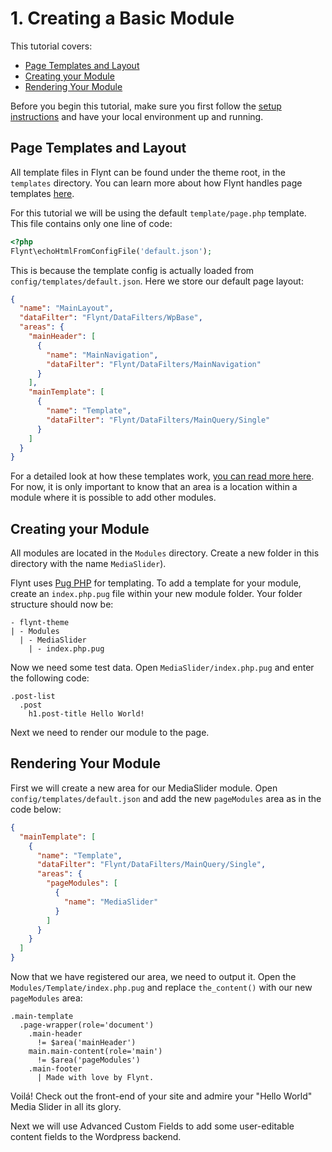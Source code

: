 # 1. Creating a Basic Module

This tutorial covers:
- [Page Templates and Layout](#page-templates-and-layout)
- [Creating your Module](#creating-your-module)
- [Rendering Your Module](#rendering-your-module)

Before you begin this tutorial, make sure you first follow the [setup instructions](../setup.md) and have your local environment up and running.

## Page Templates and Layout
All template files in Flynt can be found under the theme root, in the `templates` directory. You can learn more about how Flynt handles page templates [here](../theme-development/page-templates.md).

For this tutorial we will be using the default `template/page.php` template. This file contains only one line of code:

```php
<?php
Flynt\echoHtmlFromConfigFile('default.json');
```

This is because the template config is actually loaded from `config/templates/default.json`. Here we store our default page layout:

```json
{
  "name": "MainLayout",
  "dataFilter": "Flynt/DataFilters/WpBase",
  "areas": {
    "mainHeader": [
      {
        "name": "MainNavigation",
        "dataFilter": "Flynt/DataFilters/MainNavigation"
      }
    ],
    "mainTemplate": [
      {
        "name": "Template",
        "dataFilter": "Flynt/DataFilters/MainQuery/Single"
      }
    ]
  }
}
```

For a detailed look at how these templates work, [you can read more here](). For now, it is only important to know that an area is a location within a module where it is possible to add other modules.

## Creating your Module
All modules are located in the `Modules` directory. Create a new folder in this directory with the name `MediaSlider`).

Flynt uses [Pug PHP](https://github.com/pug-php) for templating. To add a template for your module, create an `index.php.pug` file within your new module folder. Your folder structure should now be:

```
- flynt-theme
| - Modules
  | - MediaSlider
    | - index.php.pug
```

Now we need some test data. Open `MediaSlider/index.php.pug` and enter the following code:

```jade
.post-list
  .post
    h1.post-title Hello World!
```

Next we need to render our module to the page.

## Rendering Your Module

First we will create a new area for our MediaSlider module. Open `config/templates/default.json` and add the new `pageModules` area as in the code below:

```json
{
  "mainTemplate": [
    {
      "name": "Template",
      "dataFilter": "Flynt/DataFilters/MainQuery/Single",
      "areas": {
        "pageModules": [
          {
            "name": "MediaSlider"
          }
        ]
      }
    }
  ]
}
```

Now that we have registered our area, we need to output it. Open the `Modules/Template/index.php.pug` and replace `the_content()` with our new `pageModules` area:

```jade
.main-template
  .page-wrapper(role='document')
    .main-header
      != $area('mainHeader')
    main.main-content(role='main')
      != $area('pageModules')
    .main-footer
      | Made with love by Flynt.
```

Voilá! Check out the front-end of your site and admire your "Hello World" Media Slider in all its glory.

Next we will use Advanced Custom Fields to add some user-editable content fields to the Wordpress backend.

<!-- Stop looking at the source and go build some modules! ;-) -->
